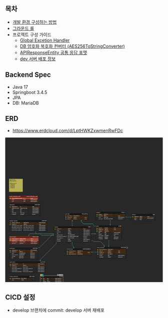 ## 목차

 - [개발 환경 구성하는 방법](https://github.com/IMPACUS/whispr-docs/blob/master/be/dev-environment.md)
 - [그라운드 룰](https://github.com/IMPACUS/whispr-docs/blob/master/be/ground-rule.md)
 - 프로젝트 구성 가이드
   - [Global Excetion Handler](https://github.com/IMPACUS/whispr-docs/blob/master/be/project-configration-guide/global-excetion-handler.md)
   - [DB 암호화 복호화 컨버터 (AES256ToStringConverter)](https://github.com/IMPACUS/whispr-docs/blob/master/be/project-configration-guide/aes-converter-util.md)
   - [APIResponseEntity 공통 응답 포맷](https://github.com/IMPACUS/whispr-docs/blob/master/be/project-configration-guide/api-response-entity.md)
   - [dev 서버 배포 정보](https://github.com/IMPACUS/whispr-docs/blob/master/be/deploy-dev.md)

## Backend Spec

- Java 17
- Springboot 3.4.5
- JPA
- DB: MariaDB

## ERD

- https://www.erdcloud.com/d/LptHWKZxwmenRwFDc


![](assets/20250521_194937_whispr.png)

## CICD 설정
- develop 브랜치에 commit: develop 서버 재배포